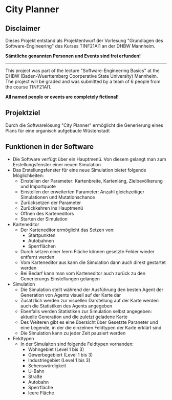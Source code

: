 # City Planner

## Disclaimer

Dieses Projekt entstand als Projektentwurf der Vorlesung "Grundlagen des Software-Engineering" des Kurses TINF21AI1 an der DHBW Mannheim.

**Sämtliche genannten Personen und Events sind frei erfunden!**

---

This project was part of the lecture "Software-Engineering Basics" at the DHBW (Baden-Wuerttemberg Coorperative State University) Mannheim. The project will be graded and was submitted by a team of 6 people from the course TINF21AI1.

**All named people or events are completely fictional!**

## Projektziel

Durch die Softwarelösung "City Planner" ermöglicht die Generierung eines Plans für eine organisch aufgebaute Wüstenstadt

## Funktionen in der Software

- Die Software verfügt über ein Hauptmenü. Von diesem gelangt man zum Erstellungsfenster einer neuen Simulation
- Das Erstellungsfenster für eine neue Simulation bietet folgende Möglichkeiten:
  - Einstellen der Parameter: Kartenbreite, Kartenläng, Zielbevölkerung und Importquote
  - Einstellen der erweiterten Parameter: Anzahl gleichzeitiger Simulationen und Mutationschance
  - Zurücksetzen der Parameter
  - Zurückkehren ins Hauptmenü
  - Öffnen des Karteneditors
  - Starten der Simulation
- Karteneditor
  - Der Karteneditor ermöglicht das Setzen von:
    - Startpunkten
    - Autobahnen
    - Sperrflächen
  - Durch setzen einer leern Fläche können gesetzte Felder wieder entfernt werden
  - Vom Karteneditor aus kann die Simulation dann auch direkt gestartet werden
  - Bei Bedarf kann man vom Karteneditor auch zurück zu den Generierungs Einstellungen gelangen
- Simulation
  - Die Simulation stellt während der Ausführung den besten Agent der Generation von Agents visuell auf der Karte dar
  - Zusätzlich werden zur visuellen Darstellung auf der Karte werden auch die Statistiken des Agents angegeben
  - Ebenfalls werden Statistiken zur Simulation selbst angegeben: aktuelle Generation und die zuletzt geladene Karte
  - Des Weiteren gibt es eine übersicht über Gesetzte Paraneter und eine Legende, in der die einzelnen Feldtypen der Karte erklärt sind
  - Die Simulation kann zu jeder Zeit pausiert werden
- Feldtypen
  - In der Simulaiton sind folgende Feldtypen vorhanden:
    - Wohngebiet (Level 1 bis 3)
    - Gewerbegebiert (Level 1 bis 3)
    - Industriegebiet (Level 1 bis 3)
    - Sehenswürdigkeit
    - U-Bahn
    - Straße
    - Autobahn
    - Sperrfläche
    - leere Fläche
 

